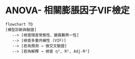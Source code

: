 # ANOVA- 相關膨脹因子VIF檢定

```mermaid
flowchart TD
[模型診斷與驗證]
   --> [檢查殘差常態性、變異數齊一性]
   --> [檢查多重共線性 (VIF)]
   --> [若為預測 → 做交叉驗證]
   --> [若為解釋 → 檢查 η², R², Adj-R²]

